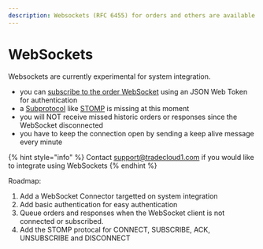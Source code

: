```yaml
---
description: Websockets (RFC 6455) for orders and others are available at Tradecloud side
---
```


# WebSockets

Websockets are currently experimental for system integration.

* you can [subscribe to the order WebSocket](https://swagger-ui.accp.tradecloud1.com/?url=https://api.accp.tradecloud1.com/v2/order/specs.yaml#/order/orderWebSocketRoute) using an JSON Web Token for authentication
* a [Subprotocol](https://tools.ietf.org/html/rfc6455#section-1.9) like [STOMP](https://stomp.github.io/stomp-specification-1.2.html) is missing at this moment
* you will NOT receive missed historic orders or responses since the WebSocket disconnected
* you have to keep the connection open by sending a keep alive message every minute

{% hint style="info" %}
Contact support@tradecloud1.com if you would like to integrate using WebSockets
{% endhint %}

Roadmap:

1. Add a WebSocket Connector targetted on system integration
2. Add basic authentication for easy authentication
3. Queue orders and responses when the WebSocket client is not connected or subscribed.
4. Add the STOMP protocal for CONNECT, SUBSCRIBE, ACK, UNSUBSCRIBE and DISCONNECT
